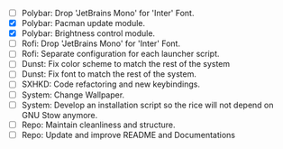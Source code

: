- [ ] Polybar: Drop 'JetBrains Mono' for 'Inter' Font.
- [X] Polybar: Pacman update module.
- [X] Polybar: Brightness control module.
- [ ] Rofi: Drop 'JetBrains Mono' for 'Inter' Font.
- [ ] Rofi: Separate configuration for each launcher script.
- [ ] Dunst: Fix color scheme to match the rest of the system
- [ ] Dunst: Fix font to match the rest of the system.
- [ ] SXHKD: Code refactoring and new keybindings.
- [ ] System: Change Wallpaper.
- [ ] System: Develop an installation script so the rice will not depend on GNU Stow anymore.
- [ ] Repo: Maintain cleanliness and structure.
- [ ] Repo: Update and improve README and Documentations
